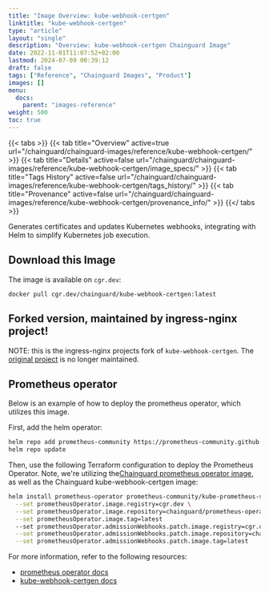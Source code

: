 ```yaml
---
title: "Image Overview: kube-webhook-certgen"
linktitle: "kube-webhook-certgen"
type: "article"
layout: "single"
description: "Overview: kube-webhook-certgen Chainguard Image"
date: 2022-11-01T11:07:52+02:00
lastmod: 2024-07-09 00:39:12
draft: false
tags: ["Reference", "Chainguard Images", "Product"]
images: []
menu: 
  docs: 
    parent: "images-reference"
weight: 500
toc: true
---
```


{{< tabs >}}
{{< tab title="Overview" active=true url="/chainguard/chainguard-images/reference/kube-webhook-certgen/" >}}
{{< tab title="Details" active=false url="/chainguard/chainguard-images/reference/kube-webhook-certgen/image_specs/" >}}
{{< tab title="Tags History" active=false url="/chainguard/chainguard-images/reference/kube-webhook-certgen/tags_history/" >}}
{{< tab title="Provenance" active=false url="/chainguard/chainguard-images/reference/kube-webhook-certgen/provenance_info/" >}}
{{</ tabs >}}



<!--overview:start-->
Generates certificates and updates Kubernetes webhooks, integrating with Helm to simplify Kubernetes job execution.
<!--overview:end-->

## Download this Image

The image is available on `cgr.dev`:

```
docker pull cgr.dev/chainguard/kube-webhook-certgen:latest
```


<!--body:start-->

## Forked version, maintained by ingress-nginx project!
NOTE: this is the ingress-nginx projects fork of `kube-webhook-certgen`. The
[original project](https://github.com/jet/kube-webhook-certgen) is no longer
maintained.

## Prometheus operator
Below is an example of how to deploy the prometheus operator, which utilizes
this image.

First, add the helm operator:

```bash
helm repo add prometheus-community https://prometheus-community.github.io/helm-charts
helm repo update
```

Then, use the following Terraform configuration to deploy the Prometheus
Operator. Note, we're utilizing the[Chainguard prometheus operator image](https://github.com/chainguard-images/images/tree/main/images/prometheus-operator),
as well as the Chainguard kube-webhook-certgen image:

```bash
helm install prometheus-operator prometheus-community/kube-prometheus-stack \
  --set prometheusOperator.image.registry=cgr.dev \
  --set prometheusOperator.image.repository=chainguard/prometheus-operator \
  --set prometheusOperator.image.tag=latest
  --set prometheusOperator.admissionWebhooks.patch.image.registry=cgr.dev \
  --set prometheusOperator.admissionWebhooks.patch.image.repository=chainguard/kube-webhook-certgen \
  --set prometheusOperator.admissionWebhooks.patch.image.tag=latest
```

For more information, refer to the following resources:
- [prometheus operator docs](https://github.com/prometheus-community/helm-charts/tree/main/charts/kube-prometheus-stack)
- [kube-webhook-certgen docs](https://github.com/kubernetes/ingress-nginx/tree/main/images/kube-webhook-certgen)

<!--body:end-->


